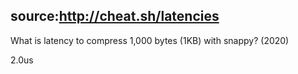 source:http://cheat.sh/latencies
---
What is latency to compress 1,000 bytes (1KB) with snappy? (2020)
<!--question-->
2.0us
